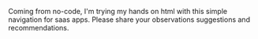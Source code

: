 Coming from no-code, I'm trying my hands on html with this simple navigation for saas apps. Please share your observations suggestions and recommendations.
